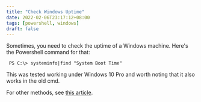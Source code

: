 ```yaml
---
title: "Check Windows Uptime"
date: 2022-02-06T23:17:12+08:00
tags: [powershell, windows]
draft: false
---
```


Sometimes, you need to check the uptime of a Windows machine. Here's the Powershell command for that:
```
 PS C:\> systeminfo|find "System Boot Time"
```

This was tested working under Windows 10 Pro and worth noting that it also works in the old cmd.

For other methods, see [this article](https://www.windowscentral.com/how-check-your-computer-uptime-windows-10).
